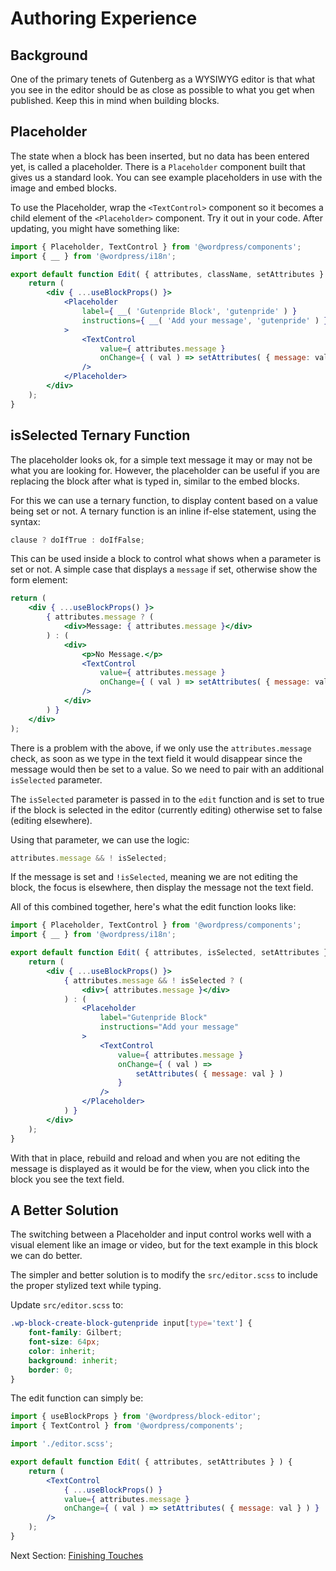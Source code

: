# Authoring Experience

## Background

One of the primary tenets of Gutenberg as a WYSIWYG editor is that what you see in the editor should be as close as possible to what you get when published. Keep this in mind when building blocks.

## Placeholder

The state when a block has been inserted, but no data has been entered yet, is called a placeholder. There is a `Placeholder` component built that gives us a standard look. You can see example placeholders in use with the image and embed blocks.

To use the Placeholder, wrap the `<TextControl>` component so it becomes a child element of the `<Placeholder>` component. Try it out in your code. After updating, you might have something like:

```jsx
import { Placeholder, TextControl } from '@wordpress/components';
import { __ } from '@wordpress/i18n';

export default function Edit( { attributes, className, setAttributes } ) {
	return (
		<div { ...useBlockProps() }>
			<Placeholder
				label={ __( 'Gutenpride Block', 'gutenpride' ) }
				instructions={ __( 'Add your message', 'gutenpride' ) }
			>
				<TextControl
					value={ attributes.message }
					onChange={ ( val ) => setAttributes( { message: val } ) }
				/>
			</Placeholder>
		</div>
	);
}
```

## isSelected Ternary Function

The placeholder looks ok, for a simple text message it may or may not be what you are looking for. However, the placeholder can be useful if you are replacing the block after what is typed in, similar to the embed blocks.

For this we can use a ternary function, to display content based on a value being set or not. A ternary function is an inline if-else statement, using the syntax:

```js
clause ? doIfTrue : doIfFalse;
```

This can be used inside a block to control what shows when a parameter is set or not. A simple case that displays a `message` if set, otherwise show the form element:

```jsx
return (
	<div { ...useBlockProps() }>
		{ attributes.message ? (
			<div>Message: { attributes.message }</div>
		) : (
			<div>
				<p>No Message.</p>
				<TextControl
					value={ attributes.message }
					onChange={ ( val ) => setAttributes( { message: val } ) }
				/>
			</div>
		) }
	</div>
);
```

There is a problem with the above, if we only use the `attributes.message` check, as soon as we type in the text field it would disappear since the message would then be set to a value. So we need to pair with an additional `isSelected` parameter.

The `isSelected` parameter is passed in to the `edit` function and is set to true if the block is selected in the editor (currently editing) otherwise set to false (editing elsewhere).

Using that parameter, we can use the logic:

```js
attributes.message && ! isSelected;
```

If the message is set and `!isSelected`, meaning we are not editing the block, the focus is elsewhere, then display the message not the text field.

All of this combined together, here's what the edit function looks like:

```jsx
import { Placeholder, TextControl } from '@wordpress/components';
import { __ } from '@wordpress/i18n';

export default function Edit( { attributes, isSelected, setAttributes } ) {
	return (
		<div { ...useBlockProps() }>
			{ attributes.message && ! isSelected ? (
				<div>{ attributes.message }</div>
			) : (
				<Placeholder
					label="Gutenpride Block"
					instructions="Add your message"
				>
					<TextControl
						value={ attributes.message }
						onChange={ ( val ) =>
							setAttributes( { message: val } )
						}
					/>
				</Placeholder>
			) }
		</div>
	);
}
```

With that in place, rebuild and reload and when you are not editing the message is displayed as it would be for the view, when you click into the block you see the text field.

## A Better Solution

The switching between a Placeholder and input control works well with a visual element like an image or video, but for the text example in this block we can do better.

The simpler and better solution is to modify the `src/editor.scss` to include the proper stylized text while typing.

Update `src/editor.scss` to:

```scss
.wp-block-create-block-gutenpride input[type='text'] {
	font-family: Gilbert;
	font-size: 64px;
	color: inherit;
	background: inherit;
	border: 0;
}
```

The edit function can simply be:

```jsx
import { useBlockProps } from '@wordpress/block-editor';
import { TextControl } from '@wordpress/components';

import './editor.scss';

export default function Edit( { attributes, setAttributes } ) {
	return (
		<TextControl
			{ ...useBlockProps() }
			value={ attributes.message }
			onChange={ ( val ) => setAttributes( { message: val } ) }
		/>
	);
}
```

Next Section: [Finishing Touches](/docs/getting-started/create-block/finishing.md)

